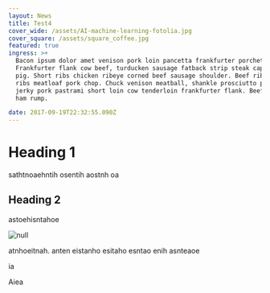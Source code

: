 ```yaml
---
layout: News
title: Test4
cover_wide: /assets/AI-machine-learning-fotolia.jpg
cover_square: /assets/square_coffee.jpg
featured: true
ingress: >+
  Bacon ipsum dolor amet venison pork loin pancetta frankfurter porchetta beef.
  Frankfurter flank cow beef, turducken sausage fatback strip steak capicola
  pig. Short ribs chicken ribeye corned beef sausage shoulder. Beef ribs short
  ribs meatloaf pork chop. Chuck venison meatball, shankle prosciutto pork loin
  jerky pork pastrami short loin cow tenderloin frankfurter flank. Beef chuck
  ham rump.

date: 2017-09-19T22:32:55.090Z
---
```

# Heading 1

sathtnoaehntih osentih aostnh oa

## Heading 2

astoehisntahoe

![null](/assets/korea-missile.jpg)

atnhoeitnah. anten eistanho esitaho esntao enih asnteaoe

ia

Aiea

